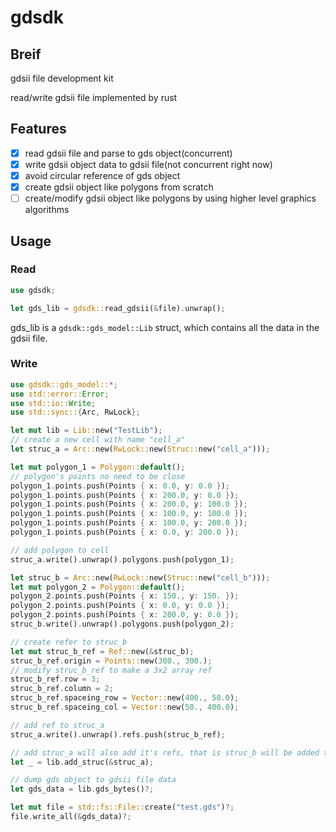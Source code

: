 # gdsdk
## Breif

gdsii file development kit

read/write gdsii file implemented by rust

## Features
- [x] read gdsii file and parse to gds object(concurrent)
- [x] write gdsii object data to gdsii file(not concurrent right now)
- [x] avoid circular reference of gds object
- [x] create gdsii object like polygons from scratch
- [ ] create/modify gdsii object like polygons by using higher level graphics algorithms

## Usage

### Read

```rust
use gdsdk;

let gds_lib = gdsdk::read_gdsii(&file).unwrap();
```

gds_lib is a `gdsdk::gds_model::Lib` struct, which contains all the data in the gdsii file.

### Write

```rust
use gdsdk::gds_model::*;
use std::error::Error;
use std::io::Write;
use std::sync::{Arc, RwLock};

let mut lib = Lib::new("TestLib");
// create a new cell with name "cell_a"
let struc_a = Arc::new(RwLock::new(Struc::new("cell_a")));

let mut polygon_1 = Polygon::default();
// polygon's points no need to be close
polygon_1.points.push(Points { x: 0.0, y: 0.0 });
polygon_1.points.push(Points { x: 200.0, y: 0.0 });
polygon_1.points.push(Points { x: 200.0, y: 100.0 });
polygon_1.points.push(Points { x: 100.0, y: 100.0 });
polygon_1.points.push(Points { x: 100.0, y: 200.0 });
polygon_1.points.push(Points { x: 0.0, y: 200.0 });

// add polygon to cell
struc_a.write().unwrap().polygons.push(polygon_1);

let struc_b = Arc::new(RwLock::new(Struc::new("cell_b")));
let mut polygon_2 = Polygon::default();
polygon_2.points.push(Points { x: 150., y: 150. });
polygon_2.points.push(Points { x: 0.0, y: 0.0 });
polygon_2.points.push(Points { x: 200.0, y: 0.0 });
struc_b.write().unwrap().polygons.push(polygon_2);

// create refer to struc_b
let mut struc_b_ref = Ref::new(&struc_b);
struc_b_ref.origin = Points::new(300., 300.);
// modify struc_b_ref to make a 3x2 array ref
struc_b_ref.row = 3;
struc_b_ref.column = 2;
struc_b_ref.spaceing_row = Vector::new(400., 50.0);
struc_b_ref.spaceing_col = Vector::new(50., 400.0);

// add ref to struc_a
struc_a.write().unwrap().refs.push(struc_b_ref);

// add struc_a will also add it's refs, that is struc_b will be added too
let _ = lib.add_struc(&struc_a);

// dump gds object to gdsii file data
let gds_data = lib.gds_bytes()?;

let mut file = std::fs::File::create("test.gds")?;
file.write_all(&gds_data)?;
```
